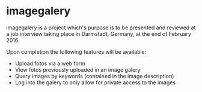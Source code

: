 # imagegalery
imagegalery is a project which's purpose is to be presented and reviewed at a job interview taking place in Darmstadt, Germany, at the end of February 2016. 

Upon completion the following features will be available:
- Upload fotos via a web form
- View fotos previously uploaded in an image galery
- Query images by keywords (contained in the image description)
- Log into the galery to only allow for private access to the images
